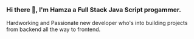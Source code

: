 ### Hi there 👋, I'm Hamza a Full Stack Java Script progammer.

Hardworking and Passionate new developer who's into building projects from backend all the way to frontend.


